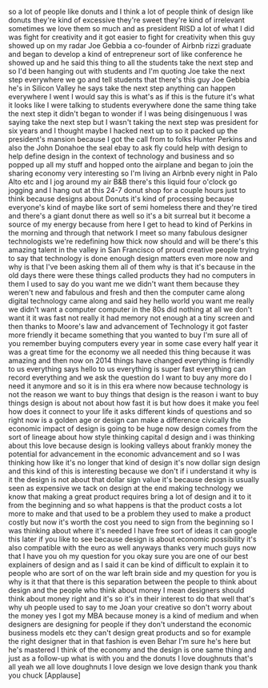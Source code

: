 
so a lot of people like donuts and I
think a lot of people think of design
like donuts they&#39;re kind of excessive
they&#39;re sweet they&#39;re kind of irrelevant
sometimes we love them so much and as
president RISD a lot of what I did was
fight for creativity and it got easier
to fight for creativity when this guy
showed up on my radar Joe Gebbia a
co-founder of Airbnb rizzi graduate and
began to develop a kind of entrepreneur
sort of like conference he showed up and
he said this thing to all the students
take the next step and so I&#39;d been
hanging out with students and I&#39;m
quoting Joe take the next step
everywhere we go and tell students that
there&#39;s this guy Joe Gebbia he&#39;s in
Silicon Valley he says take the next
step anything can happen everywhere I
went I would say this is what&#39;s as if
this is the future it&#39;s what it looks
like I were talking to students
everywhere done the same thing take the
next step it didn&#39;t began to wonder if I
was being disingenuous I was saying take
the next step but I wasn&#39;t taking the
next step was president for six years
and I thought maybe I hacked next up to
so it packed up the president&#39;s mansion
because I got the call from to folks
Hunter Perkins and also the John Donahoe
the seal ebay to ask fly could help with
design to help define design in the
context of technology and business and
so popped up all my stuff and hopped
onto the airplane and began to join the
sharing economy very interesting so I&#39;m
living an Airbnb every night in Palo
Alto etc and I jog around my air B&amp;B
there&#39;s this liquid four o&#39;clock go
jogging and I hang out at this 24-7
donut shop for a couple hours just to
think because designs about Donuts it&#39;s
kind of processing because everyone&#39;s
kind of maybe like sort of semi homeless
there and they&#39;re tired and there&#39;s a
giant donut there as well so it&#39;s a bit
surreal but it become a source of my
energy because from here I get to head
to kind of Perkins in the morning and
through that network I meet so many
fabulous designer technologists we&#39;re
redefining how thick now
should and will be there&#39;s this amazing
talent in the valley in San Francisco of
proud creative people trying to say that
technology is done enough design matters
even more now and why is that I&#39;ve been
asking them all of them why is that it&#39;s
because in the old days there were these
things called products they had no
computers in them I used to say do you
want me we didn&#39;t want them because they
weren&#39;t new and fabulous and fresh and
then the computer came along digital
technology came along and said hey hello
world you want me really we didn&#39;t want
a computer computer in the 80s did
nothing at all we don&#39;t want it it was
fast not really it had memory not enough
at a tiny screen and then thanks to
Moore&#39;s law and advancement of
Technology it got faster more friendly
it became something that you wanted to
buy I&#39;m sure all of you remember buying
computers every year in some case every
half year it was a great time for the
economy we all needed this thing because
it was amazing and then now on 2014
things have changed everything is
friendly to us everything says hello to
us everything is super fast everything
can record everything and we ask the
question do I want to buy any more do I
need it anymore and so it is in this era
where now because technology is not the
reason we want to buy things that design
is the reason i want to buy things
design is about not about how fast it is
but how does it make you feel how does
it connect to your life it asks
different kinds of questions and so
right now is a golden age or design can
make a difference civically the economic
impact of design is going to be huge now
design comes from the sort of lineage
about how style thinking capital d
design and i was thinking about this
love because design is looking valleys
about frankly money the potential for
advancement in the economic advancement
and so I was thinking how like it&#39;s no
longer that kind of design it&#39;s now
dollar sign design and this kind of this
is interesting because we don&#39;t if i
understand it why is it the design is
not about that dollar sign value it&#39;s
because design is usually seen as
expensive we tack on design at the end
making technology we know that making a
great product requires bring a lot of
design and it to it from the beginning
and so what happens is that the product
costs a lot more to make and that used
to be a problem they used to make a
product costly but now it&#39;s worth the
cost you need to sign from the beginning
so I was thinking about where it&#39;s
needed I have free sort of ideas it can
google this later if you like to see
because design is about economic
possibility it&#39;s also compatible with
the euro as well anyways thanks very
much guys now that I have you oh my
question for you okay sure you are one
of our best explainers of design and as
I said it can be kind of difficult to
explain it to people who are sort of on
the war left brain side and my question
for you is why is it that that there is
this separation between the people to
think about design and the people who
think about money I mean designers
should think about money right and it&#39;s
so it&#39;s in their interest to do that
well that&#39;s why uh people used to say to
me Joan your creative so don&#39;t worry
about the money yes I got my MBA because
money is a kind of medium and when
designers are designing for people if
they don&#39;t understand the economic
business models etc they can&#39;t design
great products and so for example the
right designer that in that fashion is
even Behar I&#39;m sure he&#39;s here but he&#39;s
mastered I think of the economy and the
design is one same thing and just as a
follow-up what is with you and the
donuts I love doughnuts that&#39;s all yeah
we all love doughnuts I love design we
love design thank you thank you chuck
[Applause]
